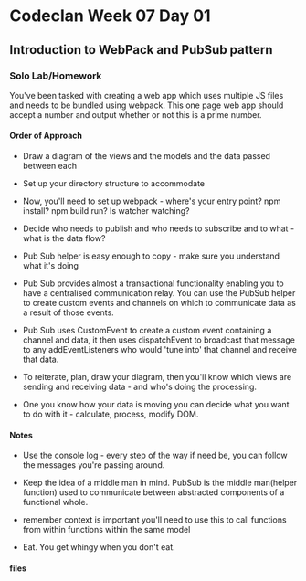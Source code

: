 # Codeclan Week 07 Day 01
## Introduction to WebPack and PubSub pattern
### Solo Lab/Homework

You've been tasked with creating a web app which uses multiple JS files and needs to be bundled using webpack. This one page web app should accept a number and output whether or not this is a prime number.

#### Order of Approach

* Draw a diagram of the views and the models and the data passed between each

* Set up your directory structure to accommodate

* Now, you'll need to set up webpack - where's your entry point? npm install? npm build run? Is watcher watching?

* Decide who needs to publish and who needs to subscribe and to what - what is the data flow?

* Pub Sub helper is easy enough to copy - make sure you understand what it's doing

* Pub Sub provides almost a transactional functionality enabling you to have a centralised communication relay. You can use the PubSub helper to create custom events and channels on which to communicate data as a result of those events.

* Pub Sub uses CustomEvent to create a custom event containing a channel and data, it then uses dispatchEvent to broadcast that  message to any addEventListeners who would 'tune into' that channel and receive that data.

* To reiterate, plan, draw your diagram, then you'll know which views are sending and receiving data - and who's doing the processing.

* One you know how your data is moving you can decide what you want to do with it - calculate, process, modify DOM.




#### Notes
* Use the console log - every step of the way if need be, you can follow the messages you're passing around.

* Keep the idea of a middle man in mind. PubSub is the middle man(helper function) used to communicate between abstracted components of a functional whole.

* remember context is important you'll need to use this to call functions from within functions within the same model

* Eat. You get whingy when you don't eat.


#### files
